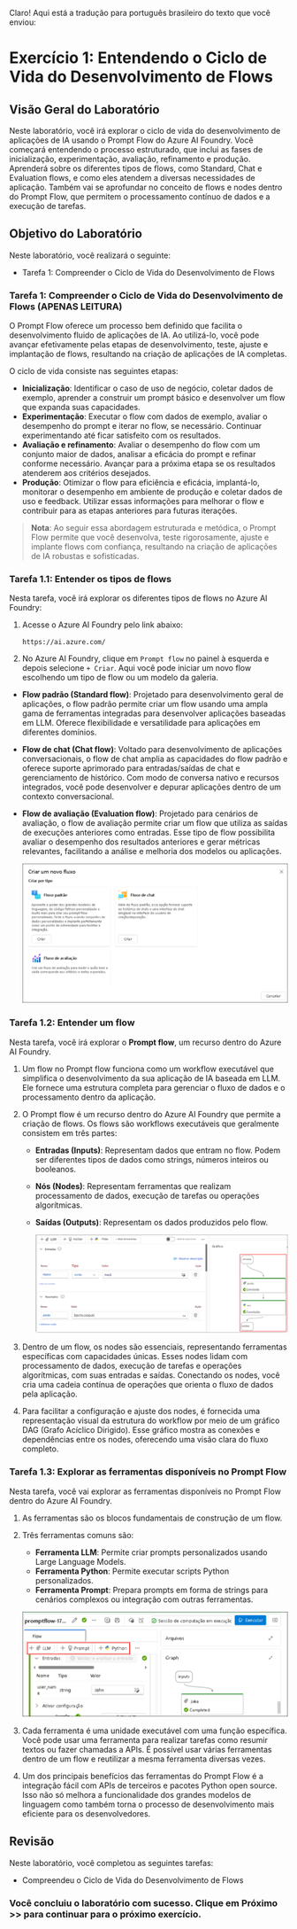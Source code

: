 Claro! Aqui está a tradução para português brasileiro do texto que você enviou:
# Exercício 1: Entendendo o Ciclo de Vida do Desenvolvimento de Flows

## Visão Geral do Laboratório

Neste laboratório, você irá explorar o ciclo de vida do desenvolvimento de aplicações de IA usando o Prompt Flow do Azure AI Foundry. Você começará entendendo o processo estruturado, que inclui as fases de inicialização, experimentação, avaliação, refinamento e produção. Aprenderá sobre os diferentes tipos de flows, como Standard, Chat e Evaluation flows, e como eles atendem a diversas necessidades de aplicação. Também vai se aprofundar no conceito de flows e nodes dentro do Prompt Flow, que permitem o processamento contínuo de dados e a execução de tarefas.

## Objetivo do Laboratório

Neste laboratório, você realizará o seguinte:

- Tarefa 1: Compreender o Ciclo de Vida do Desenvolvimento de Flows

### Tarefa 1: Compreender o Ciclo de Vida do Desenvolvimento de Flows (APENAS LEITURA)

O Prompt Flow oferece um processo bem definido que facilita o desenvolvimento fluido de aplicações de IA. Ao utilizá-lo, você pode avançar efetivamente pelas etapas de desenvolvimento, teste, ajuste e implantação de flows, resultando na criação de aplicações de IA completas.

O ciclo de vida consiste nas seguintes etapas:

- **Inicialização**: Identificar o caso de uso de negócio, coletar dados de exemplo, aprender a construir um prompt básico e desenvolver um flow que expanda suas capacidades.
- **Experimentação**: Executar o flow com dados de exemplo, avaliar o desempenho do prompt e iterar no flow, se necessário. Continuar experimentando até ficar satisfeito com os resultados.
- **Avaliação e refinamento**: Avaliar o desempenho do flow com um conjunto maior de dados, analisar a eficácia do prompt e refinar conforme necessário. Avançar para a próxima etapa se os resultados atenderem aos critérios desejados.
- **Produção**: Otimizar o flow para eficiência e eficácia, implantá-lo, monitorar o desempenho em ambiente de produção e coletar dados de uso e feedback. Utilizar essas informações para melhorar o flow e contribuir para as etapas anteriores para futuras iterações.

> **Nota**: Ao seguir essa abordagem estruturada e metódica, o Prompt Flow permite que você desenvolva, teste rigorosamente, ajuste e implante flows com confiança, resultando na criação de aplicações de IA robustas e sofisticadas.

### Tarefa 1.1: Entender os tipos de flows

Nesta tarefa, você irá explorar os diferentes tipos de flows no Azure AI Foundry:

1. Acesse o Azure AI Foundry pelo link abaixo:

   ```
   https://ai.azure.com/
   ```
2. No Azure AI Foundry, clique em `Prompt flow` no painel à esquerda e depois selecione `+ Criar`. Aqui você pode iniciar um novo flow escolhendo um tipo de flow ou um modelo da galeria.

- **Flow padrão (Standard flow)**: Projetado para desenvolvimento geral de aplicações, o flow padrão permite criar um flow usando uma ampla gama de ferramentas integradas para desenvolver aplicações baseadas em LLM. Oferece flexibilidade e versatilidade para aplicações em diferentes domínios.
- **Flow de chat (Chat flow)**: Voltado para desenvolvimento de aplicações conversacionais, o flow de chat amplia as capacidades do flow padrão e oferece suporte aprimorado para entradas/saídas de chat e gerenciamento de histórico. Com modo de conversa nativo e recursos integrados, você pode desenvolver e depurar aplicações dentro de um contexto conversacional.
- **Flow de avaliação (Evaluation flow)**: Projetado para cenários de avaliação, o flow de avaliação permite criar um flow que utiliza as saídas de execuções anteriores como entradas. Esse tipo de flow possibilita avaliar o desempenho dos resultados anteriores e gerar métricas relevantes, facilitando a análise e melhoria dos modelos ou aplicações.

  ![](../../pt-media/day-4/02.png)

### Tarefa 1.2: Entender um flow

Nesta tarefa, você irá explorar o **Prompt flow**, um recurso dentro do Azure AI Foundry.

1. Um flow no Prompt flow funciona como um workflow executável que simplifica o desenvolvimento da sua aplicação de IA baseada em LLM. Ele fornece uma estrutura completa para gerenciar o fluxo de dados e o processamento dentro da aplicação.

2. O Prompt flow é um recurso dentro do Azure AI Foundry que permite a criação de flows. Os flows são workflows executáveis que geralmente consistem em três partes:

   - **Entradas (Inputs)**: Representam dados que entram no flow. Podem ser diferentes tipos de dados como strings, números inteiros ou booleanos.
   - **Nós (Nodes)**: Representam ferramentas que realizam processamento de dados, execução de tarefas ou operações algorítmicas.
   - **Saídas (Outputs)**: Representam os dados produzidos pelo flow.

     ![](../../pt-media/day-4/ex-4/prompt.png)

3. Dentro de um flow, os nodes são essenciais, representando ferramentas específicas com capacidades únicas. Esses nodes lidam com processamento de dados, execução de tarefas e operações algorítmicas, com suas entradas e saídas. Conectando os nodes, você cria uma cadeia contínua de operações que orienta o fluxo de dados pela aplicação.

4. Para facilitar a configuração e ajuste dos nodes, é fornecida uma representação visual da estrutura do workflow por meio de um gráfico DAG (Grafo Acíclico Dirigido). Esse gráfico mostra as conexões e dependências entre os nodes, oferecendo uma visão clara do fluxo completo.

### Tarefa 1.3: Explorar as ferramentas disponíveis no Prompt Flow

Nesta tarefa, você vai explorar as ferramentas disponíveis no Prompt Flow dentro do Azure AI Foundry.

1. As ferramentas são os blocos fundamentais de construção de um flow.

2. Três ferramentas comuns são:

   - **Ferramenta LLM**: Permite criar prompts personalizados usando Large Language Models.
   - **Ferramenta Python**: Permite executar scripts Python personalizados.
   - **Ferramenta Prompt**: Prepara prompts em forma de strings para cenários complexos ou integração com outras ferramentas.

   ![](../../pt-media/day-4/19.png)

3. Cada ferramenta é uma unidade executável com uma função específica. Você pode usar uma ferramenta para realizar tarefas como resumir textos ou fazer chamadas a APIs. É possível usar várias ferramentas dentro de um flow e reutilizar a mesma ferramenta diversas vezes.

4. Um dos principais benefícios das ferramentas do Prompt Flow é a integração fácil com APIs de terceiros e pacotes Python open source. Isso não só melhora a funcionalidade dos grandes modelos de linguagem como também torna o processo de desenvolvimento mais eficiente para os desenvolvedores.

## Revisão

Neste laboratório, você completou as seguintes tarefas:

- Compreendeu o Ciclo de Vida do Desenvolvimento de Flows

### Você concluiu o laboratório com sucesso. Clique em **Próximo >>** para continuar para o próximo exercício.
